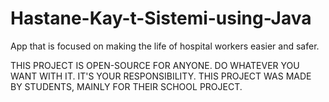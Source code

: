 # Hastane-Kay-t-Sistemi-using-Java
App that is focused on making the life of hospital workers easier and safer.

THIS PROJECT IS OPEN-SOURCE FOR ANYONE. DO WHATEVER YOU WANT WITH IT. IT'S YOUR RESPONSIBILITY. THIS PROJECT WAS MADE BY STUDENTS, MAINLY FOR THEIR SCHOOL PROJECT.
